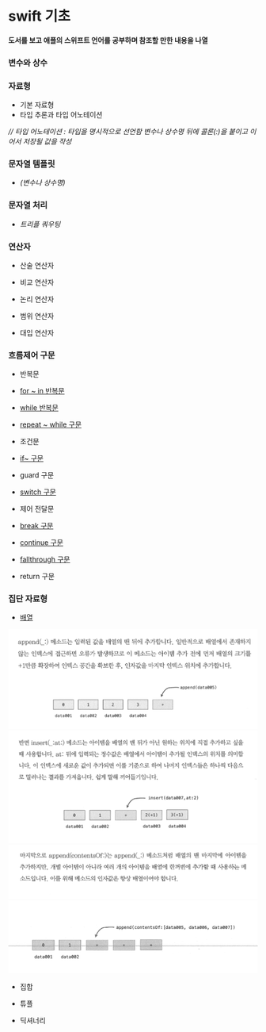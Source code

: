 # swift 기초

#### 도서를 보고 애플의 스위프트 언어를 공부하며 참조할 만한 내용을 나열

### 변수와 상수

### 자료형
  * 기본 자료형
  * 타입 추론과 타입 어노테이션 

_// 타입 어노테이션 : 타입을 명시적으로 선언함 변수나 상수명 뒤에 콜론(:)을 붙이고 이어서 저장될 값을 작성_

### 문자열 템플릿

* _\(변수나 상수명)_


### 문자열 처리

* _트리플 쿼우팅_



### 연산자

* 산술 연산자

* 비교 연산자

* 논리 연산자

* 범위 연산자

* 대입 연산자


### 흐름제어 구문

* 반복문

* [for ~ in 반복문](https://github.com/kimbyungmin/test/blob/master/for%7Ein%20구문.playground/Contents.swift)

* [while 반복문](https://github.com/kimbyungmin/test/blob/master/while%20구문.playground/Contents.swift)

* [repeat ~ while 구문](https://github.com/kimbyungmin/test/blob/master/while%20구문.playground/Contents.swift)

* 조건문

* [if~ 구문](https://github.com/kimbyungmin/test/blob/master/if%7E%20구문.playground/Contents.swift)

* guard 구문

* [switch 구문](https://github.com/kimbyungmin/test/blob/master/switch%20구문.playground/Contents.swift)

* 제어 전달문

* [break 구문](https://github.com/kimbyungmin/test/blob/master/break%20구문.playground/Contents.swift)

* [continue 구문](https://github.com/kimbyungmin/test/blob/master/continue%20구문.playground/Contents.swift)

* [fallthrough 구문](https://github.com/kimbyungmin/test/blob/master/switch%20구문.playground/Contents.swift)

*  return 구문

### 집단 자료형

* [배열](https://github.com/kimbyungmin/test/blob/master/배열%20.playground/Contents.swift)

![이미지](https://github.com/kimbyungmin/test/blob/master/append%20첫번째.png)
![이미지2](https://github.com/kimbyungmin/test/blob/master/insert.png)
![이미지3](https://github.com/kimbyungmin/test/blob/master/append%20두번째1.png)
![이미지4](https://github.com/kimbyungmin/test/blob/master/append%20두번째2.png)


* 집합

* 튜플

* 딕셔너리


